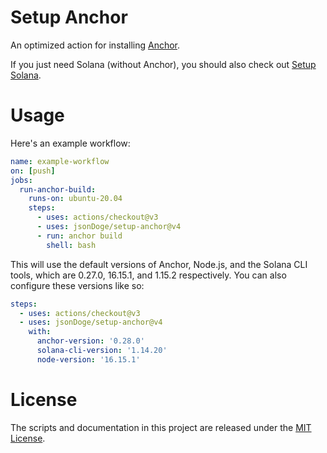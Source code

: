 # Setup Anchor

An optimized action for installing [Anchor](https://www.anchor-lang.com/).

If you just need Solana (without Anchor), you should also check out [Setup Solana](https://github.com/metaDAOproject/setup-solana).

# Usage

Here's an example workflow:

```yaml
name: example-workflow
on: [push]
jobs:
  run-anchor-build:
    runs-on: ubuntu-20.04
    steps:
      - uses: actions/checkout@v3
      - uses: jsonDoge/setup-anchor@v4
      - run: anchor build
        shell: bash
```

This will use the default versions of Anchor, Node.js, and the Solana CLI tools, which are 0.27.0, 16.15.1, and 1.15.2 respectively. You can also configure these versions like so:

```yaml
steps:
  - uses: actions/checkout@v3
  - uses: jsonDoge/setup-anchor@v4
    with: 
      anchor-version: '0.28.0' 
      solana-cli-version: '1.14.20'
      node-version: '16.15.1'
```

# License

The scripts and documentation in this project are released under the [MIT License](LICENSE).
